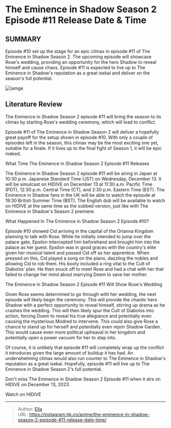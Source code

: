 # The Eminence in Shadow Season 2 Episode #11 Release Date &amp; Time


## SUMMARY 



  Episode #10 set up the stage for an epic climax in episode #11 of The Eminence in Shadow Season 2.   The upcoming episode will showcase Rose&#39;s wedding, providing an opportunity for the hero Shadow to reveal himself and cause chaos.   Episode #11 is expected to live up to The Eminence in Shadow&#39;s reputation as a great isekai and deliver on the season&#39;s full potential.  

![iamge](https://static1.srcdn.com/wordpress/wp-content/uploads/2023/12/cid-and-epsilon-in-the-eminence-in-shadow.jpg)

## Literature Review

The Eminence in Shadow Season 2 episode #11 will bring the season to its climax by starting Rose&#39;s wedding ceremony, which will lead to conflict.




Episode #11 of The Eminence in Shadow Season 2 will deliver a hopefully great payoff for the setup shown in episode #10. With only a couple of episodes left in the season, this climax may be the most exciting one yet, suitable for a finale. If it lives up to the final fight of Season 1, it will be epic indeed.





 What Time The Eminence in Shadow Season 2 Episode #11 Releases 
          

The Eminence in Shadow Season 2 episode #11 will be airing in Japan at 10:30 p.m. Japanese Standard Time (JST) on Wednesday, December 13. It will be simulcast on HIDIVE on December 13 at 11:30 a.m. Pacific Time (PDT), 12:30 p.m. Central Time (CT), and 2:30 p.m. Eastern Time (EST). The Eminence in Shadow fans in the UK will be able to watch the episode at 19:30 British Summer Time (BST). The English dub will be available to watch on HIDIVE at the same time as the subbed version, just like with The Eminence in Shadow&#39;s Season 2 premiere.



 What Happened In The Eminence in Shadow Season 2 Episode #10? 
          




Episode #10 showed Cid arriving in the capital of the Orianna Kingdom planning to talk with Rose. While he initially intended to jump over the palace gate, Epsilon intercepted him beforehand and brought him into the palace as her guest. Epsilon was in good graces with the country&#39;s elite given her musical talent and passed Cid off as her apprentice. When pressed on this, Cid played a song on the piano, dazzling the nobles and allowing Cid to rob them. His booty included a ring vital to the Cult of Diabolos’ plan. He then snuck off to meet Rose and had a chat with her that failed to change her mind about marrying Doem to save her mother.



 The Eminence in Shadow Season 2 Episode #11 Will Show Rose&#39;s Wedding 
          

Given Rose seems determined to go through with her wedding, the next episode will likely begin the ceremony. This will provide the chaotic hero Shadow with a perfect opportunity to reveal himself, stirring up drama as he crashes the wedding. This will then likely spur the Cult of Diabolos into action, forcing Doem to reveal his true allegiance and potentially even causing the mysterious Modred to intervene. This could also give Rose a chance to stand up for herself and potentially even rejoin Shadow Garden. This would cause even more political upheaval in her kingdom and potentially open a power vacuum for her to step into.




Of course, it is unlikely that episode #11 will completely wrap up the conflict it introduces given the large amount of buildup it has had. An underwhelming climax would also run counter to The Eminence in Shadow&#39;s reputation as a great isekai. Hopefully, episode #11 will live up to The Eminence in Shadow Season 2&#39;s full potential.

Don&#39;t miss The Eminence in Shadow Season 2 Episode #11 when it airs on HIDIVE on December 13, 2023.

Watch on HIDIVE



---

> Author: [Ella](https://instagram.hk.cn/)  
> URL: https://instagram.hk.cn/anime/the-eminence-in-shadow-season-2-episode-#11-release-date-time/  

